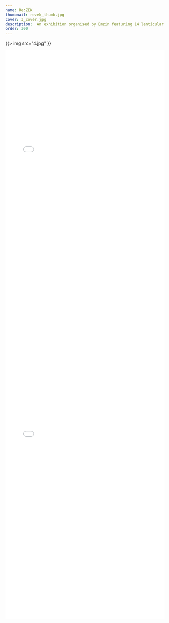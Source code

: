 ```yaml
---
name: Re:ZEK
thumbnail: rezek_thumb.jpg
cover: 3_cover.jpg
description:  An exhibition organised by Emzin featuring 14 lenticular posters (Avla Gallery, NLB Bank, Ljubljana / 2009).
order: 300
---
```


{{> img src="4.jpg" }}


<div class="embedly-responsive" style="position: relative;padding-bottom: 177.778%;height: 0;overflow: hidden;"><iframe class="embedly-embed" frameborder="0" scrolling="no" allowfullscreen src="//cdn.embedly.com/widgets/media.html?src=https%3A%2F%2Fthumbs.gfycat.com%2FInsistentComposedGuanaco-mobile.mp4&src_secure=1&url=http%3A%2F%2Fgfycat.com%2FInsistentComposedGuanaco&image=https%3A%2F%2Fthumbs.gfycat.com%2FInsistentComposedGuanaco-thumb100.jpg&key=4391e64690444f0ea2b580d367df61d9&type=video%2Fmp4&schema=gfycat" width="720" height="1280" style="position: absolute;top: 0;left: 0;width: 100%;height: 100%;"></iframe></div>

<div class="embedly-responsive" style="position: relative;padding-bottom: 177.778%;height: 0;overflow: hidden;"><iframe class="embedly-embed" frameborder="0" scrolling="no" allowfullscreen src="//cdn.embedly.com/widgets/media.html?src=https%3A%2F%2Fthumbs.gfycat.com%2FUnkemptWellmadeHanumanmonkey-mobile.mp4&src_secure=1&url=http%3A%2F%2Fgfycat.com%2FUnkemptWellmadeHanumanmonkey&image=https%3A%2F%2Fthumbs.gfycat.com%2FUnkemptWellmadeHanumanmonkey-thumb100.jpg&key=4391e64690444f0ea2b580d367df61d9&type=video%2Fmp4&schema=gfycat" width="720" height="1280" style="position: absolute;top: 0;left: 0;width: 100%;height: 100%;"></iframe></div>
